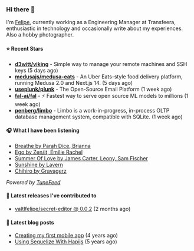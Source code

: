 ### Hi there 👋

I'm [Felipe](https://felipevm.com), currently working as a Engineering Manager at Transfeera, enthusiastic in technology and occasionally write about my experiences. Also a hobby photographer.

#### ⭐ Recent Stars
- **[d3witt/viking](https://github.com/d3witt/viking)** - Simple way to manage your remote machines and SSH keys (5 days ago)
- **[medusajs/medusa-eats](https://github.com/medusajs/medusa-eats)** - An Uber Eats-style food delivery platform, running Medusa 2.0 and Next.js 14. (5 days ago)
- **[useplunk/plunk](https://github.com/useplunk/plunk)** - The Open-Source Email Platform (1 week ago)
- **[fal-ai/fal](https://github.com/fal-ai/fal)** - ⚡ Fastest way to serve open source ML models to millions (1 week ago)
- **[penberg/limbo](https://github.com/penberg/limbo)** - Limbo is a work-in-progress, in-process OLTP database management system, compatible with SQLite. (1 week ago)

#### 🎧 What I have been listening
- [Breathe by Parah Dice, Brianna](https://open.spotify.com/track/0cD9Wkmru9qmxuTAVq8CCM)
- [Ego by Zen/it, Émilie Rachel](https://open.spotify.com/track/52ZTpjnpobRs2I8i3Tax1p)
- [Summer Of Love by James Carter, Leony, Sam Fischer](https://open.spotify.com/track/3HL3TJezSH1S7e1daqWb7g)
- [Sunshine by Lavern](https://open.spotify.com/track/66BDXKHZOvvz4CwZovEMwH)
- [Chihiro by Gravagerz](https://open.spotify.com/track/1antlMwNpOAXeUcIAx8FPB)

_Powered by [TuneFeed](https://tunefeed.app?ref=valtlfelipe-gh-profile)_ 

#### 🚀 Latest releases I've contributed to


- [valtlfelipe/secret-editor @ 0.0.2](https://github.com/valtlfelipe/secret-editor/releases/tag/0.0.2) (2 months ago)

#### 📄 Latest blog posts
- [Creating my first mobile app](https://felipevm.com/posts/creating-my-first-mobile-app/) (4 years ago)
- [Using Sequelize With Hapijs](https://felipevm.com/posts/using-sequelize-with-hapijs/) (5 years ago)
